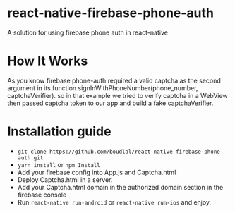 # react-native-firebase-phone-auth
A solution for using firebase phone auth in react-native


# How It Works
As you know firebase phone-auth required a valid captcha as the second argument in its function signInWithPhoneNumber(phone_number, captchaVerifier). so in that example we tried to verify captcha in a WebView then passed captcha token to our app and build a fake captchaVerifier.


# Installation guide
- ``git clone https://github.com/boudlal/react-native-firebase-phone-auth.git``
- ``yarn install`` or ``npm Install``
- Add your firebase config into App.js and Captcha.html
- Deploy Captcha.html in a server.
- Add your Captcha.html domain in the authorized domain section in the firebase console
- Run ``react-native run-android`` or ``react-native run-ios`` and enjoy.
